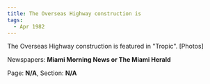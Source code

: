 ```yaml
---  
title: The Overseas Highway construction is  
tags:  
  - Apr 1982  
---  
```

  
The Overseas Highway construction is featured in "Tropic". [Photos]  
  
Newspapers: **Miami Morning News or The Miami Herald**  
  
Page: **N/A**, Section: **N/A** 
